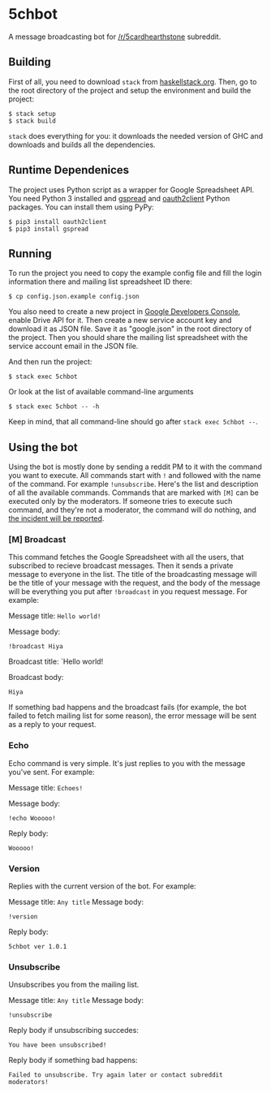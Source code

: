 # 5chbot

A message broadcasting bot for [/r/5cardhearthstone](https://www.reddit.com/r/5cardhearthstone) subreddit.

## Building

First of all, you need to download `stack` from [haskellstack.org](http://docs.haskellstack.org/en/stable/README/).
Then, go to the root directory of the project and setup the environment and
build the project:

    $ stack setup
    $ stack build

`stack` does everything for you: it downloads the needed version of GHC and
downloads and builds all the dependencies.

## Runtime Dependenices

The project uses Python script as a wrapper for Google Spreadsheet API. You
need Python 3 installed and [gspread](https://pypi.python.org/pypi/gspread)
and [oauth2client](https://pypi.python.org/pypi/oauth2client) Python packages.
You can install them using PyPy:

    $ pip3 install oauth2client
    $ pip3 install gspread

## Running

To run the project you need to copy the example config file and fill the login
information there and mailing list spreadsheet ID there:

    $ cp config.json.example config.json

You also need to create a new project in [Google Developers Console](https://console.developers.google.com/project),
enable Drive API for it. Then create a new service account key and download it
as JSON file. Save it as "google.json" in the root directory of the project.
Then you should share the mailing list spreadsheet with the service account
email in the JSON file.

And then run the project:

    $ stack exec 5chbot

Or look at the list of available command-line arguments

    $ stack exec 5chbot -- -h

Keep in mind, that all command-line should go after `stack exec 5chbot --`.

## Using the bot

Using the bot is mostly done by sending a reddit PM to it with the command
you want to execute. All commands start with `!` and followed with the name of
the command. For example `!unsubscribe`.
Here's the list and description of all the available commands. Commands that
are marked with `[M]` can be executed only by the moderators. If someone
tries to execute such command, and they're not a moderator, the command will
do nothing, and [the incident will be reported](https://xkcd.com/838/).

### [M] Broadcast

This command fetches the Google Spreadsheet with all the users, that subscribed
to recieve broadcast messages. Then it sends a private message to everyone in
the list. The title of the broadcasting message will be the title of your
message with the request, and the body of the message will be everything you put
after `!broadcast` in you request message. For example:

Message title: `Hello world!`

Message body:

    !broadcast Hiya

Broadcast title: `Hello world!

Broadcast body:

    Hiya

If something bad happens and the broadcast fails (for example, the bot failed
to fetch mailing list for some reason), the error message will be sent as a
reply to your request.

### Echo

Echo command is very simple. It's just replies to you with the message you've
sent. For example:

Message title: `Echoes!`

Message body:

    !echo Wooooo!

Reply body:

    Wooooo!

### Version

Replies with the current version of the bot. For example:

Message title: `Any title`
Message body:

    !version

Reply body:

    5chbot ver 1.0.1

### Unsubscribe

Unsubscribes you from the mailing list.

Message title: `Any title`
Message body:

    !unsubscribe

Reply body if unsubscribing succedes:

    You have been unsubscribed!

Reply body if something bad happens:

    Failed to unsubscribe. Try again later or contact subreddit moderators!

